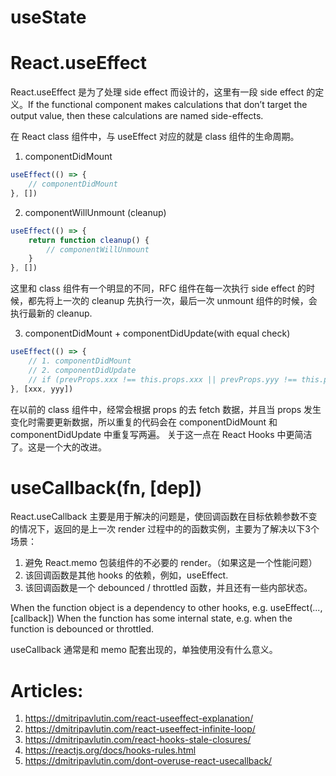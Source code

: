 
# useState



# React.useEffect

React.useEffect 是为了处理 side effect 而设计的，这里有一段 side effect 的定义。If the functional component makes calculations that don’t target the output value, then these calculations are named side-effects. 

在 React class 组件中，与 useEffect 对应的就是 class 组件的生命周期。

1. componentDidMount 
```js
useEffect(() => {
    // componentDidMount
}, [])
```

2. componentWillUnmount (cleanup)
```js
useEffect(() => {
    return function cleanup() {
        // componentWillUnmount
    }
}, [])
```
这里和 class 组件有一个明显的不同，RFC 组件在每一次执行 side effect 的时候，都先将上一次的 cleanup 先执行一次，最后一次 unmount 组件的时候，会执行最新的 cleanup. 


3. componentDidMount + componentDidUpdate(with equal check)
```js
useEffect(() => {
    // 1. componentDidMount
    // 2. componentDidUpdate  
    // if (prevProps.xxx !== this.props.xxx || prevProps.yyy !== this.props.yyy)
}, [xxx, yyy])

```
在以前的 class 组件中，经常会根据 props 的去 fetch 数据，并且当 props 发生变化时需要更新数据，所以重复的代码会在 componentDidMount 和 componentDidUpdate 中重复写两遍。 关于这一点在 React Hooks 中更简洁了。这是一个大的改进。 







# useCallback(fn, [dep])

React.useCallback 主要是用于解决的问题是，使回调函数在目标依赖参数不变的情况下，返回的是上一次 render 过程中的的函数实例，主要为了解决以下3个场景：
1. 避免 React.memo 包装组件的不必要的 render。（如果这是一个性能问题）
2. 该回调函数是其他 hooks 的依赖，例如，useEffect.   
3. 该回调函数是一个 debounced / throttled 函数，并且还有一些内部状态。  

When the function object is a dependency to other hooks, e.g. useEffect(..., [callback])
When the function has some internal state, e.g. when the function is debounced or throttled.

useCallback 通常是和 memo 配套出现的，单独使用没有什么意义。    









# Articles:
1. https://dmitripavlutin.com/react-useeffect-explanation/
2. https://dmitripavlutin.com/react-useeffect-infinite-loop/
3. https://dmitripavlutin.com/react-hooks-stale-closures/
4. https://reactjs.org/docs/hooks-rules.html
5. https://dmitripavlutin.com/dont-overuse-react-usecallback/